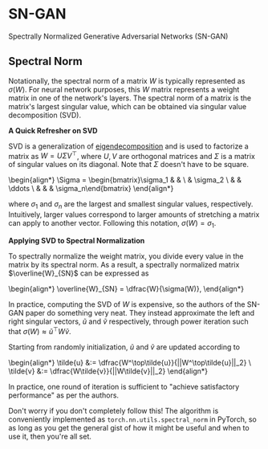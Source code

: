 # SN-GAN
Spectrally Normalized Generative Adversarial Networks (SN-GAN)

## Spectral Norm

Notationally, the spectral norm of a matrix $W$ is typically represented as $\sigma(W)$. For neural network purposes, this $W$ matrix represents a weight matrix in one of the network's layers. The spectral norm of a matrix is the matrix's largest singular value, which can be obtained via singular value decomposition (SVD).

**A Quick Refresher on SVD**

SVD is a generalization of [eigendecomposition](https://en.wikipedia.org/wiki/Eigendecomposition_of_a_matrix) and is used to factorize a matrix as $W = U\Sigma V^\top$, where $U, V$ are orthogonal matrices and $\Sigma$ is a matrix of singular values on its diagonal. Note that $\Sigma$ doesn't have to be square.

\begin{align*}
    \Sigma = \begin{bmatrix}\sigma_1 & & \\ & \sigma_2 \\ & & \ddots \\ & & & \sigma_n\end{bmatrix}
\end{align*}

where $\sigma_1$ and $\sigma_n$ are the largest and smallest singular values, respectively. Intuitively, larger values correspond to larger amounts of stretching a matrix can apply to another vector. Following this notation, $\sigma(W) = \sigma_1$.

**Applying SVD to Spectral Normalization**

To spectrally normalize the weight matrix, you divide every value in the matrix by its spectral norm. As a result, a spectrally normalized matrix $\overline{W}_{SN}$ can be expressed as

\begin{align*}
  \overline{W}_{SN} = \dfrac{W}{\sigma(W)},
\end{align*}

In practice, computing the SVD of $W$ is expensive, so the authors of the SN-GAN paper do something very neat. They instead approximate the left and right singular vectors, $\tilde{u}$ and $\tilde{v}$ respectively, through power iteration such that $\sigma(W) \approx \tilde{u}^\top W\tilde{v}$.

Starting from randomly initialization, $\tilde{u}$ and $\tilde{v}$ are updated according to

\begin{align*}
  \tilde{u} &:= \dfrac{W^\top\tilde{u}}{||W^\top\tilde{u}||_2} \\
  \tilde{v} &:= \dfrac{W\tilde{v}}{||W\tilde{v}||_2}
\end{align*}

In practice, one round of iteration is sufficient to "achieve satisfactory performance" as per the authors.

Don't worry if you don't completely follow this! The algorithm is conveniently implemented as `torch.nn.utils.spectral_norm` in PyTorch, so as long as you get the general gist of how it might be useful and when to use it, then you're all set.
